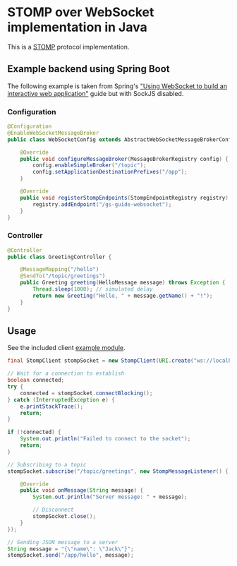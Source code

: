 # STOMP over WebSocket implementation in Java

This is a [STOMP](https://stomp.github.io/) protocol implementation.

## Example backend using Spring Boot

The following example is taken from Spring's ["Using WebSocket to build an interactive web application"](https://spring.io/guides/gs/messaging-stomp-websocket/) guide but with SockJS disabled.

### Configuration

```java
@Configuration
@EnableWebSocketMessageBroker
public class WebSocketConfig extends AbstractWebSocketMessageBrokerConfigurer {

    @Override
    public void configureMessageBroker(MessageBrokerRegistry config) {
        config.enableSimpleBroker("/topic");
        config.setApplicationDestinationPrefixes("/app");
    }

    @Override
    public void registerStompEndpoints(StompEndpointRegistry registry) {
        registry.addEndpoint("/gs-guide-websocket");
    }
}
```

### Controller

```java
@Controller
public class GreetingController {

    @MessageMapping("/hello")
    @SendTo("/topic/greetings")
    public Greeting greeting(HelloMessage message) throws Exception {
        Thread.sleep(1000); // simulated delay
        return new Greeting("Hello, " + message.getName() + "!");
    }
}
```

## Usage

See the included client [example module](example).

```java
final StompClient stompSocket = new StompClient(URI.create("ws://localhost:8080/gs-guide-websocket"));

// Wait for a connection to establish
boolean connected;
try {
    connected = stompSocket.connectBlocking();
} catch (InterruptedException e) {
    e.printStackTrace();
    return;
}

if (!connected) {
    System.out.println("Failed to connect to the socket");
    return;
}

// Subscribing to a topic
stompSocket.subscribe("/topic/greetings", new StompMessageListener() {

    @Override
    public void onMessage(String message) {
        System.out.println("Server message: " + message);

        // Disconnect
        stompSocket.close();
    }
});

// Sending JSON message to a server
String message = "{\"name\": \"Jack\"}";
stompSocket.send("/app/hello", message);
```

